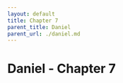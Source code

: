 ```yaml
---
layout: default
title: Chapter 7
parent_title: Daniel
parent_url: ./daniel.md
---
```


# Daniel - Chapter 7
